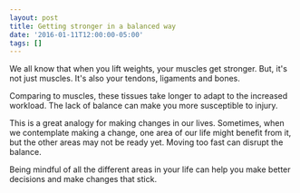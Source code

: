 ```yaml
---
layout: post
title: Getting stronger in a balanced way
date: '2016-01-11T12:00:00-05:00'
tags: []
---
```

We all know that when you lift weights, your muscles get stronger. But, it's not just muscles. It's also your tendons, ligaments and bones.

Comparing to muscles, these tissues take longer to adapt to the increased workload. The lack of balance can make you more susceptible to injury.

This is a great analogy for making changes in our lives. Sometimes, when we contemplate making a change, one area of our life might benefit from it, but the other areas may not be ready yet. Moving too fast can disrupt the balance.

Being mindful of all the different areas in your life can help you make better decisions and make changes that stick.
